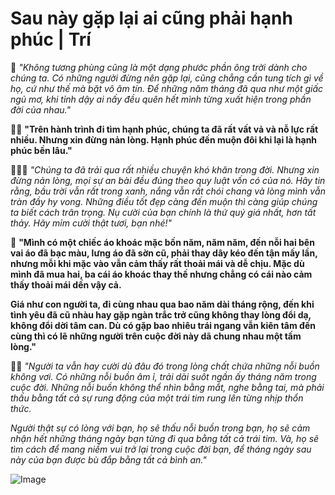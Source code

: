 # Sau này gặp lại ai cũng phải hạnh phúc | Trí

📗 *"Không tương phùng cũng là một dạng phước phần ông trời dành cho chúng ta. Có những người đừng nên gặp lại, cũng chẳng cần tung tích gì về họ, cứ như thế mà bặt vô âm tín. Để những năm tháng đã qua như một giấc ngủ mơ, khi tỉnh dậy ai nấy đều quên hết mình từng xuất hiện trong phần đời của nhau."*

📗📗 **"Trên hành trình đi tìm hạnh phúc, chúng ta đã rất vất vả và nỗ lực rất nhiều. Nhưng xin đừng nản lòng. Hạnh phúc đến muộn đôi khi lại là hạnh phúc bền lâu."**

📗📗📗 *"Chúng ta đã trải qua rất nhiều chuyện khó khăn trong đời. Nhưng xin đừng nản lòng, mọi sự an bài đều đúng theo quy luật vốn có của nó. Hãy tin rằng, bầu trời vẫn rất trong xanh, nắng vẫn rất chói chang và lòng mình vẫn tràn đầy hy vong. Những điều tốt đẹp càng đến muộn thì càng giúp chúng ta biết cách trân trọng. Nụ cười của bạn chính là thứ quý giá nhất, hơn tất thảy. Hãy mỉm cười thật tươi, bạn nhé!"*

📙 **"Mình có một chiếc áo khoác mặc bốn năm, năm năm, đến nỗi hai bên vai áo đã bạc màu, lưng áo đã sờn cũ, phải thay dây kéo đến tận mấy lần, nhưng mỗi khi mặc vào vẫn cảm thấy rất thoải mái và dễ chịu. Mặc dù mình đã mua hai, ba cái áo khoác thay thế nhưng chẳng có cái nào cảm thấy thoải mái dến vậy cả.**

**Giá như con người ta, đi cùng nhau qua bao năm dài tháng rộng, đến khi tình yêu đã cũ nhàu hay gặp ngàn trắc trở cũng không thay lòng đổi dạ, không đổi dời tâm can. Dù có gặp bao nhiêu trái ngang vẫn kiên tâm đến cùng thì có lẽ những người trên cuộc đời này dã chung nhau một tấm lòng."**

📙📙 *"Người ta vẫn hay cười dù đâu đó trong lòng chất chứa những nỗi buồn không vơi. Có những nỗi buồn âm ỉ, trải dài suôt ngần ấy tháng năm trong cuộc đời. Những nỗi buồn không thể nhìn bằng mắt, nghe bằng tai, mà phải thấu bằng tất cả sự rung động của một trái tim rung lên từng nhịp thổn thức.*

*Người thật sự có lòng với bạn, họ sẽ thấu nỗi buồn trong bạn, họ sẽ cảm nhận hết những tháng ngày bạn từng đi qua bằng tất cả trái tim. Và, họ sẽ tìm cách để mang niềm vui trở lại trong cuộc đời bạn, để tháng ngày sau này của bạn được bù đắp bằng tất cả bình an."*


![Image](https://github.com/user-attachments/assets/ed56826b-f1fb-42de-8b6d-fe80947e6897)



